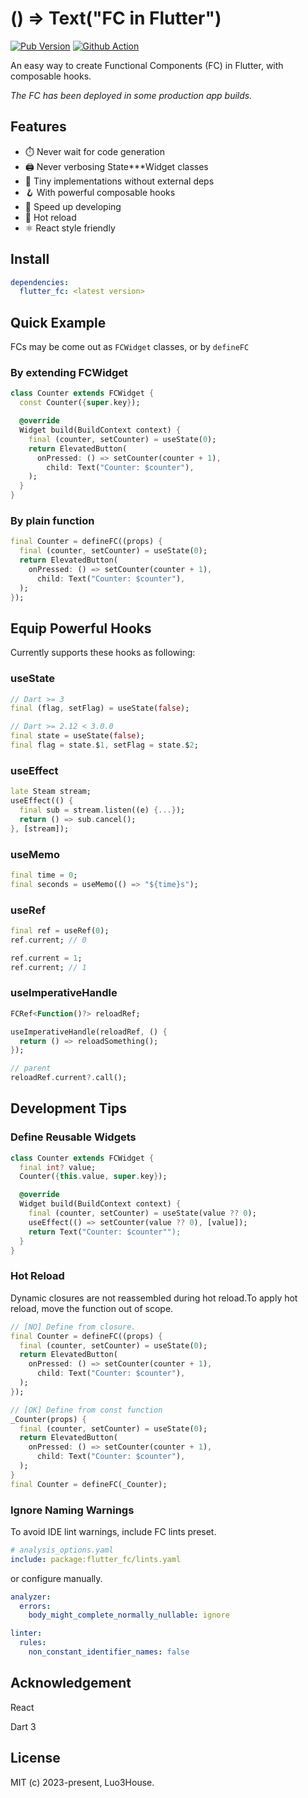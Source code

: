 # () => Text("FC in Flutter")

[![Pub Version](https://img.shields.io/pub/v/flutter_fc)](https://pub.dev/packages/flutter_fc)
[![Github Action](https://github.com/luo3house/flutter_fc/actions/workflows/test.yaml/badge.svg)](https://github.com/luo3house/flutter_fc/actions/workflows/test.yaml)

An easy way to create Functional Components (FC) in Flutter, with composable hooks.

*The FC has been deployed in some production app builds.*

## Features

- ⏱️ Never wait for code generation
- 🖨️ Never verbosing State***Widget classes
- 📄 Tiny implementations without external deps
- 🪝 With powerful composable hooks
- 🐇 Speed up developing
- 🧱 Hot reload
- ⚛️ React style friendly

## Install

```yaml
dependencies:
  flutter_fc: <latest version>
```

## Quick Example

FCs may be come out as `FCWidget` classes, or by `defineFC`

### By extending FCWidget

```dart
class Counter extends FCWidget {
  const Counter({super.key});

  @override
  Widget build(BuildContext context) {
    final (counter, setCounter) = useState(0);
    return ElevatedButton(
      onPressed: () => setCounter(counter + 1),
        child: Text("Counter: $counter"),
    );
  }
}
```

### By plain function

```dart
final Counter = defineFC((props) {
  final (counter, setCounter) = useState(0);
  return ElevatedButton(
    onPressed: () => setCounter(counter + 1),
      child: Text("Counter: $counter"),
  );
});
```

## Equip Powerful Hooks

Currently supports these hooks as following:

### useState

```dart
// Dart >= 3
final (flag, setFlag) = useState(false);

// Dart >= 2.12 < 3.0.0
final state = useState(false);
final flag = state.$1, setFlag = state.$2;
```

### useEffect

```dart
late Steam stream;
useEffect(() {
  final sub = stream.listen((e) {...});
  return () => sub.cancel();
}, [stream]);
```

### useMemo

```dart
final time = 0;
final seconds = useMemo(() => "${time}s");
```

### useRef

```dart
final ref = useRef(0);
ref.current; // 0

ref.current = 1;
ref.current; // 1
```

### useImperativeHandle

```dart
FCRef<Function()?> reloadRef;

useImperativeHandle(reloadRef, () {
  return () => reloadSomething();
});

// parent
reloadRef.current?.call();
```

## Development Tips

### Define Reusable Widgets

```dart
class Counter extends FCWidget {
  final int? value;
  Counter({this.value, super.key});

  @override
  Widget build(BuildContext context) {
    final (counter, setCounter) = useState(value ?? 0);
    useEffect(() => setCounter(value ?? 0), [value]);
    return Text("Counter: $counter"");
  }
}
```

### Hot Reload

Dynamic closures are not reassembled during hot reload.To apply hot reload, move the function out of scope.

```dart
// [NO] Define from closure.
final Counter = defineFC((props) {
  final (counter, setCounter) = useState(0);
  return ElevatedButton(
    onPressed: () => setCounter(counter + 1),
      child: Text("Counter: $counter"),
  );
});

// [OK] Define from const function
_Counter(props) {
  final (counter, setCounter) = useState(0);
  return ElevatedButton(
    onPressed: () => setCounter(counter + 1),
      child: Text("Counter: $counter"),
  );
}
final Counter = defineFC(_Counter);
```


### Ignore Naming Warnings

To avoid IDE lint warnings, include FC lints preset.

```yaml
# analysis_options.yaml
include: package:flutter_fc/lints.yaml
```

or configure manually.

```yaml
analyzer:
  errors:
    body_might_complete_normally_nullable: ignore

linter:
  rules:
    non_constant_identifier_names: false
```


## Acknowledgement

React

Dart 3

## License

MIT (c) 2023-present, Luo3House.
